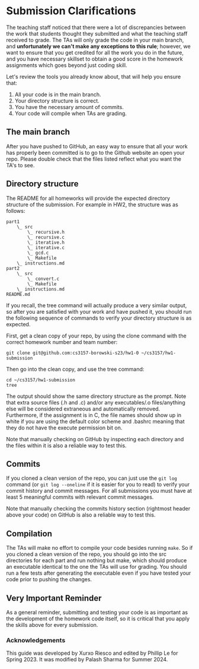 # Submission Clarifications

The teaching staff noticed that there were a lot of discrepancies between the work that students thought they submitted and what the teaching staff received to grade. The TAs will only grade the code in your main branch, and **unfortunately we can't make any exceptions to this rule**; however, we want to ensure that you get credited for all the work you do in the future, and you have necessary skillset to obtain a good score in the homework assignments which goes beyond just coding skill.

Let's review the tools you already know about, that will help you ensure that:

1. All your code is in the main branch.
2. Your directory structure is correct.
3. You have the necessary amount of commits.
4. Your code will compile when TAs are grading.

## The main branch

After you have pushed to GitHub, an easy way to ensure that all your work has properly been committed is to go to the Github website an open your repo. Please double check that the files listed reflect what you want the TA's to see.

## Directory structure

The README for all homeworks will provide the expected directory structure of the submission. For example in HW2, the structure was as follows:

```
part1
    \_ src
        \_ recursive.h
        \_ recursive.c
        \_ iterative.h
        \_ iterative.c
        \_ gcd.c
        \_ Makefile
    \_ instructions.md
part2
    \_ src
        \_ convert.c
        \_ Makefile
    \_ instructions.md
README.md
```

If you recall, the tree command will actually produce a very similar output, so after you are satisfied with your work and have pushed it, you should run the following sequence of commands to verify your directory structure is as expected.

First, get a clean copy of your repo, by using the clone command with the correct homework number and team number:

```
git clone git@github.com:cs3157-borowski-s23/hw1-0 ~/cs3157/hw1-submission
```

Then go into the clean copy, and use the tree command:

```
cd ~/cs3157/hw1-submission
tree
```

The output should show the same directory structure as the prompt. Note that extra source files (.h and .c) and/or any executables/.o files/anything else will be considered extraneous and automatically removed. Furthermore, if the assignment is in C, the file names should show up in white if you are using the default color scheme and .bashrc meaning that they do not have the execute permission bit on.

Note that manually checking on GitHub by inspecting each directory and the files within it is also a reliable way to test this.

## Commits

If you cloned a clean version of the repo, you can just use the `git log` command (or `git log --oneline` if it is easier for you to read) to verify your commit history and commit messages. For all submissions you must have at least 5 meaningful commits with relevant commit messages.

Note that manually checking the commits history section (rightmost header above your code) on GitHub is also a reliable way to test this.

## Compilation

The TAs will make no effort to compile your code besides running `make`. So if you cloned a clean version of the repo, you should go into the src directories for each part and run nothing but make, which should produce an executable identical to the one the TAs will use for grading. You should run a few tests after generating the executable even if you have tested your code prior to pushing the changes.

## Very Important Reminder

As a general reminder, submitting and testing your code is as important as the development of the homework code itself, so it is critical that you apply the skills above for every submission.

### Acknowledgements

This guide was developed by Xurxo Riesco and edited by Phillip Le for Spring 2023. It was modified by Palash Sharma for Summer 2024.

